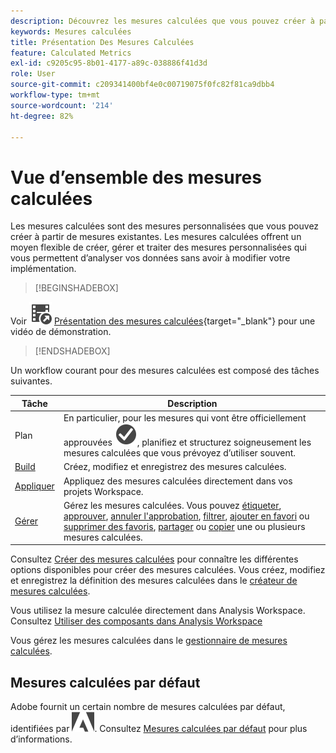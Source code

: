 ```yaml
---
description: Découvrez les mesures calculées que vous pouvez créer à partir de mesures existantes.
keywords: Mesures calculées
title: Présentation Des Mesures Calculées
feature: Calculated Metrics
exl-id: c9205c95-8b01-4177-a89c-038886f41d3d
role: User
source-git-commit: c209341400bf4e0c00719075f0fc82f81ca9dbb4
workflow-type: tm+mt
source-wordcount: '214'
ht-degree: 82%

---
```


# Vue d’ensemble des mesures calculées

Les mesures calculées sont des mesures personnalisées que vous pouvez créer à partir de mesures existantes. Les mesures calculées offrent un moyen flexible de créer, gérer et traiter des mesures personnalisées qui vous permettent d’analyser vos données sans avoir à modifier votre implémentation.



>[!BEGINSHADEBOX]

Voir ![VideoCheckedOut](/help/assets/icons/VideoCheckedOut.svg) [Présentation des mesures calculées](https://video.tv.adobe.com/v/31787/?quality=12&learn=on){target="_blank"} pour une vidéo de démonstration.

>[!ENDSHADEBOX]

Un workflow courant pour des mesures calculées est composé des tâches suivantes.

| Tâche | Description |
| --- | --- |
| Plan | En particulier, pour les mesures qui vont être officiellement approuvées ![CheckmarkCircle](/help/assets/icons/CheckmarkCircle.svg), planifiez et structurez soigneusement les mesures calculées que vous prévoyez d’utiliser souvent. |
| [Build](/help/components/calc-metrics/cm-workflow/cm-build-metrics.md) | Créez, modifiez et enregistrez des mesures calculées. |
| [Appliquer](/help/components/use-components-in-workspace.md) | Appliquez des mesures calculées directement dans vos projets Workspace. |
| [Gérer](/help/components/calc-metrics/cm-workflow/cm-manager.md) | Gérez les mesures calculées. Vous pouvez [étiqueter](/help/components/calc-metrics/cm-workflow/cm-tagging.md), [approuver](/help/components/calc-metrics/cm-workflow/cm-approving.md), [annuler l&#39;approbation](/help/components/calc-metrics/cm-workflow/cm-approving.md), [filtrer](/help/components/calc-metrics/cm-workflow/cm-filter.md), [ajouter en favori](/help/components/calc-metrics/cm-workflow/cm-favorite.md) ou [supprimer des favoris](/help/components/calc-metrics/cm-workflow/cm-favorite.md), [partager](/help/components/calc-metrics/cm-workflow/cm-sharing.md) ou [copier](/help/components/calc-metrics/cm-workflow/cm-copy.md) une ou plusieurs mesures calculées. |

Consultez [Créer des mesures calculées](/help/components/calc-metrics/cm-workflow/cm-workflow.md) pour connaître les différentes options disponibles pour créer des mesures calculées. Vous créez, modifiez et enregistrez la définition des mesures calculées dans le [créateur de mesures calculées](cm-workflow/cm-build-metrics.md).

Vous utilisez la mesure calculée directement dans Analysis Workspace. Consultez [Utiliser des composants dans Analysis Workspace](/help/components/use-components-in-workspace.md)

Vous gérez les mesures calculées dans le [gestionnaire de mesures calculées](cm-workflow/cm-manager.md).

## Mesures calculées par défaut

Adobe fournit un certain nombre de mesures calculées par défaut, identifiées par ![petit logo Adobe](/help/assets/icons/AdobeLogoSmall.svg). Consultez [Mesures calculées par défaut](/help/components/calc-metrics/default-calcmetrics.md) pour plus d’informations.
